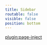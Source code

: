 ```yaml
---
title: Sidebar
routable: false
visible: false
position: bottom
---
```


[plugin:page-inject](/twitterfeed)
